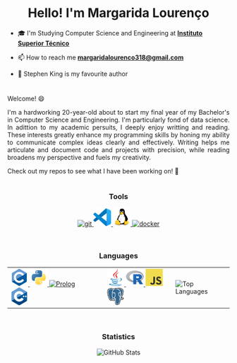 <h1 align="center"> Hello! I'm Margarida Lourenço</h1>

- 🎓 I'm Studying Computer Science and Engineering at **[Instituto Superior Técnico](https://tecnico.ulisboa.pt)**

- 📫 How to reach me **margaridalourenco318@gmail.com**

- 📖 Stephen King is my favourite author

<h1></h1>

Welcome! 😄
<div style="text-align: justify;">
I'm a hardworking 20-year-old about to start my final year of my Bachelor's in Computer Science and Engineering. 
I'm particularly fond of data science. 
In adittion to my academic persuits, I deeply enjoy writting and reading.  These interests greatly enhance my programming skills by honing my ability to communicate complex ideas clearly and effectively. Writing helps me articulate and document code and projects with precision, while reading broadens my perspective and fuels my creativity.
</p>
Check out my repos to see what I have been working on! 🚀
</div>

<h1></h1>

<h3 align="center">Tools</h3>
  <p align="center">
    <a href="https://git-scm.com/" target="_blank" rel="noreferrer"> <img src="https://www.vectorlogo.zone/logos/git-scm/git-scm-icon.svg" alt="git" width="40" height="40"/> 
      <a href="https://www.photoshop.com/en" target="_blank" rel="noreferrer"> <a href="https://code.visualstudio.com/" target="_blank" rel="noreferrer"> 
        <img src="https://raw.githubusercontent.com/devicons/devicon/1119b9f84c0290e0f0b38982099a2bd027a48bf1/icons/vscode/vscode-original.svg" alt="Visual Studio Code" width="40" height="40"/> 
        <a href="https://www.linux.org/" target="_blank" rel="noreferrer"> <img src="https://raw.githubusercontent.com/devicons/devicon/master/icons/linux/linux-original.svg" alt="linux" width="40" height="40"/>
          <a href="https://www.docker.com/" target="_blank" rel="noreferrer"> <img src="https://www.vectorlogo.zone/logos/docker/docker-icon.svg" alt="docker" width="40" height="40"/>
</a>

<br> </p>

<h3 align="center">Languages</h3>
<table align="center">
    <tr>
    <td>
    <div align="left" style="display: flex; alignitems="flex-start">
      <div style="width: 70%; display: inline-block; margin-right: 10%;">
        <a href="https://www.cprogramming.com/" target="_blank" rel="noreferrer"> <img src="https://raw.githubusercontent.com/devicons/devicon/master/icons/c/c-original.svg" alt="c" width="40" height="40"/>
        <a href="https://www.python.org" target="_blank" rel="noreferrer"> <img src="https://raw.githubusercontent.com/devicons/devicon/master/icons/python/python-original.svg" alt="python" width="40" height="40"/>
        <a href="https://www.swi-prolog.org/" target="_blank" rel="noreferrer"> <img src="https://avatars.githubusercontent.com/u/6884283?s=200&v=4" alt="Prolog" width="40" height="40"/>
        <a href="https://www.cprogramming.com/" target="_blank" rel="noreferrer"> <img src="https://raw.githubusercontent.com/devicons/devicon/master/icons/cplusplus/cplusplus-original.svg" alt="c++" width="40"               height="40"/> 
        </a>
      </div>
          <a href="https://www.java.com/" target="_blank" rel="noreferrer"> <img src="https://raw.githubusercontent.com/devicons/devicon/master/icons/java/java-original.svg" alt="java" width="40" height="40"/>
          <img src="https://raw.githubusercontent.com/devicons/devicon/master/icons/r/r-original.svg" alt="R" width="40" height="40"/>
          <img src="https://raw.githubusercontent.com/devicons/devicon/master/icons/javascript/javascript-original.svg" alt="JavaScript" width="40" height="40"/> 
          <img src="https://raw.githubusercontent.com/devicons/devicon/master/icons/postgresql/postgresql-original.svg" alt="PostgreSQL" width="40" height="40"/>
        </a>
   </td>
      <td style="padding-left: 20px;">
  <img src="https://github-readme-stats.vercel.app/api/top-langs/?username=margarida-lourenco&layout=compact&theme=catppuccin_latte&count_private=true&custom_title=Top%20Languages" alt="Top Languages">
  </a>
      </td>
    </tr>
  </table>

</a>

<br> </p>
<div align="center">
  <h3>Statistics</h3>
  <img src="https://github-readme-stats.vercel.app/api?username=margarida-lourenco&show_icons=true&theme=catppuccin_latte&count_private=true" alt="GitHub Stats">
</div>
